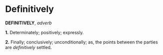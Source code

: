 # Definitively

**DEFINITIVELY**, _adverb_

**1.** Determinately; positively; expressly.

**2.** Finally; conclusively; unconditionally; as, the points between the parties are _definitively_ settled.